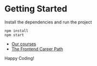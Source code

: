 # Getting Started
Install the dependencies and run the project
```
npm install
npm start
```

- [Our courses](https://scrimba.com/allcourses)
- [The Frontend Career Path](https://scrimba.com/learn/frontend)

Happy Coding!
